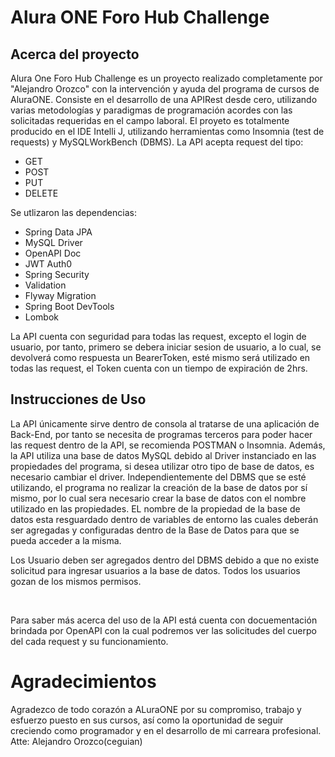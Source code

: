 <h1>Alura ONE Foro Hub Challenge</h1>
<hl></hl>
<h2>Acerca del proyecto</h2>
<p>Alura One Foro Hub Challenge es un proyecto realizado completamente por "Alejandro Orozco" con la intervención y ayuda del programa de cursos de AluraONE. 
Consiste en el desarrollo de una APIRest desde cero, utilizando varias metodologías y paradigmas de programación acordes con las solicitadas requeridas en el campo laboral. 
El proyeto es totalmente producido en el IDE Intelli J, utilizando herramientas como Insomnia (test de requests) y MySQLWorkBench (DBMS). La API acepta request del tipo:</p>
<ul>
  <li>GET</li>
  <li>POST</li>
  <li>PUT</li>
  <li>DELETE</li>
</ul>
<p>Se utlizaron las dependencias:</p>
<ul>
  <li>Spring Data JPA</li>
  <li>MySQL Driver</li>
  <li>OpenAPI Doc</li>
  <li>JWT Auth0</li>
  <li>Spring Security</li>
  <li>Validation</li>
  <li>Flyway Migration</li>
  <li>Spring Boot DevTools</li>
  <li>Lombok</li>
</ul>
<p>La API cuenta con seguridad para todas las request, excepto el login de usuario, por tanto, primero se debera iniciar sesion de usuario, a lo cual, se devolverá como respuesta un BearerToken, esté mismo será utilizado en todas las request, el Token cuenta con un tiempo de expiración de 2hrs.</p>

<h2>Instrucciones de Uso</h2>
<p>La API únicamente sirve dentro de consola al tratarse de una aplicación de Back-End, por tanto se necesita de programas terceros para poder hacer las request dentro de la API, se recomienda POSTMAN o Insomnia. 
Además, la API utiliza una base de datos MySQL debido al Driver instanciado en las propiedades del programa, si desea utilizar otro tipo de base de datos, es necesario cambiar el driver. Independientemente del DBMS que se esté utilizando, el programa no realizar la creación de la base de datos por sí mismo, por lo cual sera necesario crear la base de datos con el nombre utilizado en las propiedades. EL nombre de la propiedad de la base de datos esta resguardado dentro de variables de entorno las cuales deberán ser agregadas y configuradas dentro de la Base de Datos para que se pueda acceder a la misma.</p>
<p>Los Usuario deben ser agregados dentro del DBMS debido a que no existe solicitud para ingresar usuarios a la base de datos. Todos los usuarios gozan de los mismos permisos.</p>
</br>
<p>Para saber más acerca del uso de la API está cuenta con docuementación brindada por OpenAPI con la cual podremos ver las solicitudes del cuerpo del cada request y su funcionamiento.</p>

<hl>
<h1>Agradecimientos</h1>
<p>Agradezco de todo corazón a ALuraONE por su compromiso, trabajo y esfuerzo puesto en sus cursos, así como la oportunidad de seguir creciendo como programador y en el desarrollo de mi carreara profesional. Atte: Alejandro Orozco(ceguian)</p>
